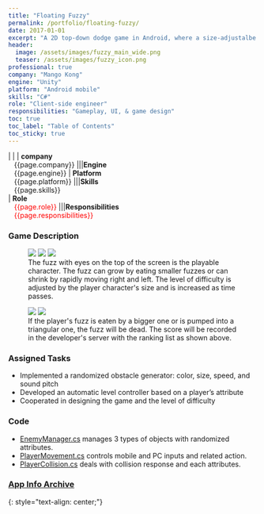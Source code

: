 ```yaml
---
title: "Floating Fuzzy"
permalink: /portfolio/floating-fuzzy/
date: 2017-01-01
excerpt: "A 2D top-down dodge game in Android, where a size-adjustalbe fuzz should avoid other incoming fuzzies."
header:
  image: /assets/images/fuzzy_main_wide.png
  teaser: /assets/images/fuzzy_icon.png
professional: true
company: "Mango Kong"
engine: "Unity"
platform: "Android mobile"
skills: "C#"
role: "Client-side engineer"
responsibilities: "Gameplay, UI, & game design"
toc: true
toc_label: "Table of Contents"
toc_sticky: true
---
```


| |
| **company**<br>&nbsp;&nbsp;&nbsp;{{page.company}}								|||**Engine**<br>&nbsp;&nbsp;&nbsp;{{page.engine}}
| **Platform**<br>&nbsp;&nbsp;&nbsp;{{page.platform}}							|||**Skills**<br>&nbsp;&nbsp;&nbsp;{{page.skills}}	
| **Role**<br>&nbsp;&nbsp;&nbsp;<span style="color:red">{{page.role}}</span>	|||**Responsibilities**<br>&nbsp;&nbsp;&nbsp;<span style="color:red">{{page.responsibilities}}</span>

### Game Description
<figure class="third">
	<img src="/assets/images/fuzzy_tutorial.jpg">
	<img src="/assets/images/fuzzy_ingame_1.jpg">
	<img src="/assets/images/fuzzy_ingame_2.jpg">
	<figcaption>The fuzz with eyes on the top of the screen is the playable character. The fuzz can grow by eating smaller fuzzes or can shrink by rapidly moving right and left. The level of difficulty is adjusted by the player character's size and is increased as time passes.</figcaption>
</figure>

<figure class="half">
	<img src="/assets/images/fuzzy_ingame_dead.jpg">
	<img src="/assets/images/fuzzy_rank.jpg">
	<figcaption>If the player's fuzz is eaten by a bigger one or is pumped into a triangular one, the fuzz will be dead. The score will be recorded in the developer's server with the ranking list as shown above.</figcaption>
</figure>

### Assigned Tasks
 - Implemented a randomized obstacle generator: color, size, speed, and sound pitch
 - Developed an automatic level controller based on a player’s attribute
 - Cooperated in designing the game and the level of difficulty

### Code
 - [EnemyManager.cs](/scripts/ff-enemy-manager/) manages 3 types of objects with randomized attributes.
 - [PlayerMovement.cs](/scripts/ff-player-collision/) controls mobile and PC inputs and related action.
 - [PlayerCollision.cs](/scripts/ff-player-movement/) deals with collision response and each attributes.

### [App Info Archive](https://apkpure.com/floating-fuzzy/com.MangoCompany.FloatingFuzzy)
{: style="text-align: center;"}
